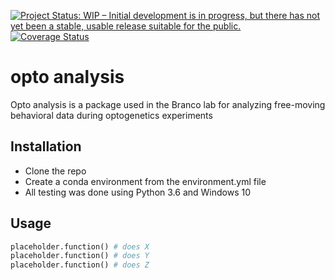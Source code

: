 [![Project Status: WIP – Initial development is in progress, but there has not yet been a stable, usable release suitable for the public.](https://www.repostatus.org/badges/latest/wip.svg)](https://www.repostatus.org/#wip)
[![Coverage Status](https://coveralls.io/repos/github/philshams/opto-analysis/badge.svg?branch=master)](https://coveralls.io/github/philshams/opto-analysis?branch=master)

# opto analysis

Opto analysis is a package used in the Branco lab for analyzing free-moving behavioral data during optogenetics experiments

## Installation

- Clone the repo
- Create a conda environment from the environment.yml file
- All testing was done using Python 3.6 and Windows 10


## Usage

```python
placeholder.function() # does X
placeholder.function() # does Y
placeholder.function() # does Z
```
